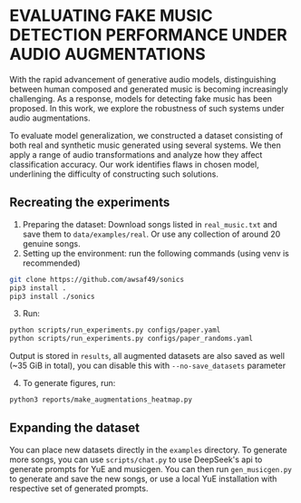 # EVALUATING FAKE MUSIC DETECTION PERFORMANCE UNDER AUDIO AUGMENTATIONS

With the rapid advancement of generative audio models, distinguishing between human composed and generated music is becoming increasingly challenging. As a response, models for detecting fake music has been proposed. In this work, we explore the robustness of such systems under audio augmentations.

To evaluate model generalization, we constructed a dataset consisting of both real and synthetic music generated using several systems. We then apply a range of audio transformations and analyze how they affect classification accuracy. Our work identifies flaws in chosen model, underlining the difficulty of constructing such solutions.

## Recreating the experiments

1. Preparing the dataset: Download songs listed in `real_music.txt` and save them to `data/examples/real`. Or use any collection of around 20 genuine songs.
2. Setting up the environment: run the following commands (using venv is recommended)
```sh
git clone https://github.com/awsaf49/sonics
pip3 install .
pip3 install ./sonics
```
3. Run:
```sh
python scripts/run_experiments.py configs/paper.yaml
python scripts/run_experiments.py configs/paper_randoms.yaml
```

Output is stored in `results`, all augmented datasets are also saved as well (~35 GiB in total), you can disable this with `--no-save_datasets` parameter

4. To generate figures, run:

```sh
python3 reports/make_augmentations_heatmap.py
```

## Expanding the dataset

You can place new datasets directly in the `examples` directory. To generate more songs, you can use `scripts/chat.py` to use DeepSeek's api to generate prompts for YuE and musicgen. You can then run `gen_musicgen.py` to generate and save the new songs, or use a local YuE installation with respective set of generated prompts.